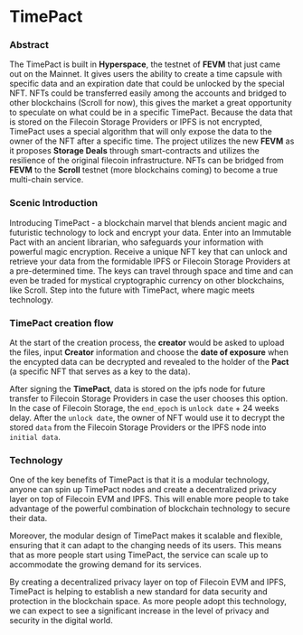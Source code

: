 # TimePact

### Abstract
The TimePact is built in **Hyperspace**, the testnet of **FEVM** that just came out on the Mainnet. It gives users the ability to create a time capsule with specific data and an expiration date that could be unlocked by the special NFT. NFTs could be transferred easily among the accounts and bridged to other blockchains (Scroll for now), this gives the market a great opportunity to speculate on what could be in a specific TimePact. Because the data that is stored on the Filecoin Storage Providers or IPFS is not encrypted, TimePact uses a special algorithm that will only expose the data to the owner of the NFT after a specific time. The project utilizes the new **FEVM** as it proposes **Storage Deals** through smart-contracts and utilizes the resilience of the original filecoin infrastructure. NFTs can be bridged from **FEVM** to the **Scroll** testnet (more blockchains coming) to become a true multi-chain service. 

### Scenic Introduction
Introducing TimePact - a blockchain marvel that blends ancient magic and futuristic technology to lock and encrypt your data. Enter into an Immutable Pact with an ancient librarian, who safeguards your information with powerful magic encryption. Receive a unique NFT key that can unlock and retrieve your data from the formidable IPFS or Filecoin Storage Providers at a pre-determined time. The keys can travel through space and time and can even be traded for mystical cryptographic currency on other blockchains, like Scroll. Step into the future with TimePact, where magic meets technology.

### TimePact creation flow
At the start of the creation process, the **creator** would be asked to upload the files, input **Creator** information and choose the **date of exposure** when the encypted data can be decrypted and revealed to the holder of the **Pact** (a specific NFT that serves as a key to the data). 

After signing the **TimePact**, data is stored on the ipfs node for future transfer to Filecoin Storage Providers in case the user chooses this option. In the case of Filecoin Storage, the `end_epoch` is `unlock date` + 24 weeks delay. After the `unlock date`, the owner of NFT would use it to decrypt the stored `data` from the Filecoin Storage Providers or the IPFS node into `initial data`.

### Technology
One of the key benefits of TimePact is that it is a modular technology, anyone can spin up TimePact nodes and create a decentralized privacy layer on top of Filecoin EVM and IPFS. This will enable more people to take advantage of the powerful combination of blockchain technology to secure their data.

Moreover, the modular design of TimePact makes it scalable and flexible, ensuring that it can adapt to the changing needs of its users. This means that as more people start using TimePact, the service can scale up to accommodate the growing demand for its services.

By creating a decentralized privacy layer on top of Filecoin EVM and IPFS, TimePact is helping to establish a new standard for data security and protection in the blockchain space. As more people adopt this technology, we can expect to see a significant increase in the level of privacy and security in the digital world.
